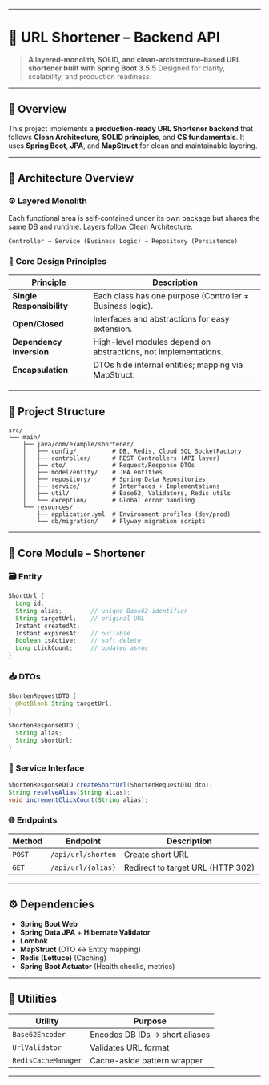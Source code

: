 

---

# 🔗 URL Shortener – Backend API

> **A layered-monolith, SOLID, and clean-architecture–based URL shortener built with Spring Boot 3.5.5**
> Designed for clarity, scalability, and production readiness.

---

## 🧩 Overview

This project implements a **production-ready URL Shortener backend** that follows **Clean Architecture**, **SOLID principles**, and **CS fundamentals**.
It uses **Spring Boot**, **JPA**, and **MapStruct** for clean and maintainable layering.

---

## 🧱 Architecture Overview

### ⚙️ Layered Monolith

Each functional area is self-contained under its own package but shares the same DB and runtime.
Layers follow Clean Architecture:

```
Controller → Service (Business Logic) → Repository (Persistence)
```

### 🧠 Core Design Principles

| Principle                 | Description                                                     |
| ------------------------- | --------------------------------------------------------------- |
| **Single Responsibility** | Each class has one purpose (Controller ≠ Business logic).       |
| **Open/Closed**           | Interfaces and abstractions for easy extension.                 |
| **Dependency Inversion**  | High-level modules depend on abstractions, not implementations. |
| **Encapsulation**         | DTOs hide internal entities; mapping via MapStruct.             |

---

## 📂 Project Structure

```
src/
└── main/
    ├── java/com/example/shortener/
    │   ├── config/          # DB, Redis, Cloud SQL SocketFactory
    │   ├── controller/      # REST Controllers (API layer)
    │   ├── dto/             # Request/Response DTOs
    │   ├── model/entity/    # JPA entities
    │   ├── repository/      # Spring Data Repositories
    │   ├── service/         # Interfaces + Implementations
    │   ├── util/            # Base62, Validators, Redis utils
    │   └── exception/       # Global error handling
    └── resources/
        ├── application.yml  # Environment profiles (dev/prod)
        └── db/migration/    # Flyway migration scripts
```

---

## 🧩 Core Module – Shortener

### 🗃️ Entity

```java
ShortUrl {
  Long id;
  String alias;        // unique Base62 identifier
  String targetUrl;    // original URL
  Instant createdAt;
  Instant expiresAt;   // nullable
  Boolean isActive;    // soft delete
  Long clickCount;     // updated async
}
```

### 📥 DTOs

```java
ShortenRequestDTO {
  @NotBlank String targetUrl;
}

ShortenResponseDTO {
  String alias;
  String shortUrl;
}
```

### 🧠 Service Interface

```java
ShortenResponseDTO createShortUrl(ShortenRequestDTO dto);
String resolveAlias(String alias);
void incrementClickCount(String alias);
```

### 🌐 Endpoints

| Method | Endpoint           | Description                       |
| ------ | -------------------| --------------------------------- |
| `POST` | `/api/url/shorten` | Create short URL                  |
| `GET`  | `/api/url/{alias}` | Redirect to target URL (HTTP 302) |

---

## ⚙️ Dependencies

* **Spring Boot Web**
* **Spring Data JPA** + **Hibernate Validator**
* **Lombok**
* **MapStruct** (DTO ↔ Entity mapping)
* **Redis (Lettuce)** (Caching)
* **Spring Boot Actuator** (Health checks, metrics)

---

## 🧰 Utilities

| Utility             | Purpose                        |
| ------------------- | ------------------------------ |
| `Base62Encoder`     | Encodes DB IDs → short aliases |
| `UrlValidator`      | Validates URL format           |
| `RedisCacheManager` | Cache-aside pattern wrapper    |

---
